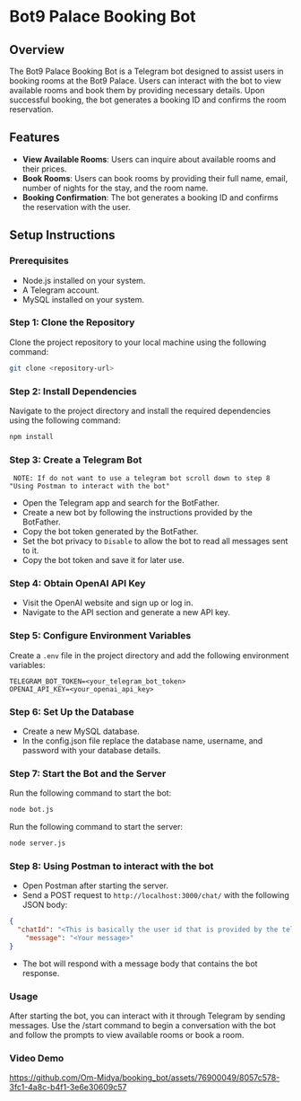 # Bot9 Palace Booking Bot

## Overview
The Bot9 Palace Booking Bot is a Telegram bot designed to assist users in booking rooms at the Bot9 Palace. Users can interact with the bot to view available rooms and book them by providing necessary details. Upon successful booking, the bot generates a booking ID and confirms the room reservation.

## Features
- **View Available Rooms**: Users can inquire about available rooms and their prices.
- **Book Rooms**: Users can book rooms by providing their full name, email, number of nights for the stay, and the room name.
- **Booking Confirmation**: The bot generates a booking ID and confirms the reservation with the user.

## Setup Instructions

### Prerequisites
- Node.js installed on your system.
- A Telegram account.
- MySQL installed on your system.

### Step 1: Clone the Repository
Clone the project repository to your local machine using the following command:
```bash
git clone <repository-url>
```

### Step 2: Install Dependencies
Navigate to the project directory and install the required dependencies using the following command:
```bash
npm install
```

### Step 3: Create a Telegram Bot
` NOTE: If do not want to use a telegram bot scroll down to step 8 "Using Postman to interact with the bot"`

- Open the Telegram app and search for the BotFather.
- Create a new bot by following the instructions provided by the BotFather.
- Copy the bot token generated by the BotFather.
- Set the bot privacy to `Disable` to allow the bot to read all messages sent to it.
- Copy the bot token and save it for later use.


### Step 4: Obtain OpenAI API Key
- Visit the OpenAI website and sign up or log in.
- Navigate to the API section and generate a new API key.

### Step 5: Configure Environment Variables
Create a `.env` file in the project directory and add the following environment variables:
```env
TELEGRAM_BOT_TOKEN=<your_telegram_bot_token>
OPENAI_API_KEY=<your_openai_api_key>
```

### Step 6: Set Up the Database
- Create a new MySQL database.
- In the config.json file replace the database name, username, and password with your database details.

### Step 7: Start the Bot and the Server
Run the following command to start the bot:
```bash
node bot.js
```
Run the following command to start the server:
```bash
node server.js
```

### Step 8: Using Postman to interact with the bot
- Open Postman after starting the server.
- Send a POST request to `http://localhost:3000/chat/` with the following JSON body:
```json
{
  "chatId": "<This is basically the user id that is provided by the telegram bot api, use unique numbers for your users>", 
    "message": "<Your message>"
}
```
- The bot will respond with a message body that contains the bot response.
### Usage
After starting the bot, you can interact with it through Telegram by sending messages. Use the /start command to begin a conversation with the bot and follow the prompts to view available rooms or book a room. 

### Video Demo
https://github.com/Om-Midya/booking_bot/assets/76900049/8057c578-3fc1-4a8c-b4f1-3e6e30609c57


